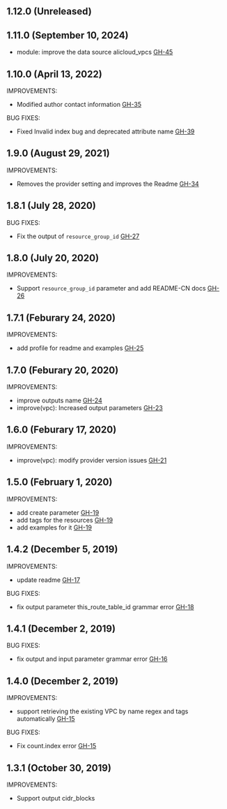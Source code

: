 ## 1.12.0 (Unreleased)
## 1.11.0 (September 10, 2024)

- module: improve the data source alicloud_vpcs [GH-45](https://github.com/alibabacloud-automation/terraform-alicloud-vpc/pull/45)

## 1.10.0 (April 13, 2022)
IMPROVEMENTS:
- Modified author contact information [GH-35](https://github.com/terraform-alicloud-modules/terraform-alicloud-vpc/pull/35)

BUG FIXES:
- Fixed Invalid index bug and deprecated attribute name [GH-39](https://github.com/terraform-alicloud-modules/terraform-alicloud-vpc/pull/39)

## 1.9.0 (August 29, 2021)

IMPROVEMENTS:
- Removes the provider setting and improves the Readme [GH-34](https://github.com/terraform-alicloud-modules/terraform-alicloud-vpc/pull/34)

## 1.8.1 (July 28, 2020)

BUG FIXES:

- Fix the output of `resource_group_id` [GH-27](https://github.com/terraform-alicloud-modules/terraform-alicloud-vpc/pull/27)

## 1.8.0 (July 20, 2020)

IMPROVEMENTS:

- Support `resource_group_id` parameter and add README-CN docs [GH-26](https://github.com/terraform-alicloud-modules/terraform-alicloud-vpc/pull/26)

## 1.7.1 (Feburary 24, 2020)

IMPROVEMENTS:

- add profile for readme and examples [GH-25](https://github.com/terraform-alicloud-modules/terraform-alicloud-vpc/pull/25)

## 1.7.0 (Feburary 20, 2020)

IMPROVEMENTS:

- improve outputs name [GH-24](https://github.com/terraform-alicloud-modules/terraform-alicloud-vpc/pull/24)
- improve(vpc): Increased output parameters [GH-23](https://github.com/terraform-alicloud-modules/terraform-alicloud-vpc/pull/23)

## 1.6.0 (Feburary 17, 2020)

IMPROVEMENTS:

- improve(vpc): modify provider version issues [GH-21](https://github.com/terraform-alicloud-modules/terraform-alicloud-vpc/pull/21)

## 1.5.0 (February 1, 2020)

IMPROVEMENTS:

- add create parameter [GH-19](https://github.com/terraform-alicloud-modules/terraform-alicloud-vpc/pull/19)
- add tags for the resources [GH-19](https://github.com/terraform-alicloud-modules/terraform-alicloud-vpc/pull/19)
- add examples for it [GH-19](https://github.com/terraform-alicloud-modules/terraform-alicloud-vpc/pull/19)

## 1.4.2 (December 5, 2019)

IMPROVEMENTS:

- update readme [GH-17](https://github.com/terraform-alicloud-modules/terraform-alicloud-vpc/pull/17)

BUG FIXES:

- fix output parameter this_route_table_id grammar error [GH-18](https://github.com/terraform-alicloud-modules/terraform-alicloud-vpc/pull/18)

## 1.4.1 (December 2, 2019)

BUG FIXES:

- fix output and input parameter grammar error [GH-16](https://github.com/terraform-alicloud-modules/terraform-alicloud-vpc/pull/16)

## 1.4.0 (December 2, 2019)

IMPROVEMENTS:

- support retrieving the existing VPC by name regex and tags automatically [GH-15](https://github.com/terraform-alicloud-modules/terraform-alicloud-vpc/pull/15)

BUG FIXES:

- Fix count.index error [GH-15](https://github.com/terraform-alicloud-modules/terraform-alicloud-vpc/pull/15)

## 1.3.1 (October 30, 2019)

IMPROVEMENTS:

- Support output cidr_blocks


